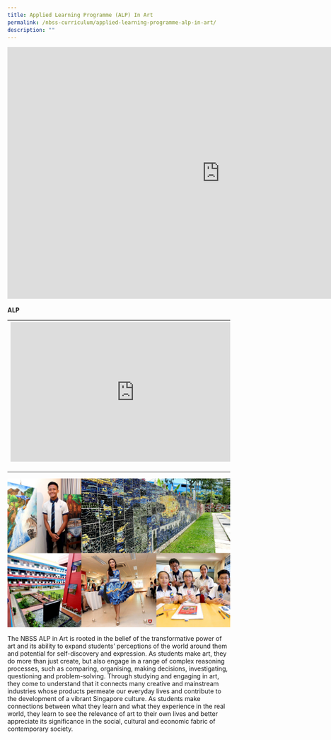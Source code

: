 ```yaml
---
title: Applied Learning Programme (ALP) In Art
permalink: /nbss-curriculum/applied-learning-programme-alp-in-art/
description: ""
---
```


<iframe src="https://docs.google.com/presentation/d/e/2PACX-1vRx-FLAxv1HN9Y5joXgzC3XU9m33o6Z8xCt8JsPadG6ar9lW1Ww9m9iCxuQow2nL3-so1fu9QgS95GB/embed?start=false&loop=false&delayms=10000" frameborder="0" width="960" height="569" allowfullscreen="true"></iframe>
<p><strong>ALP</strong></p>
<table>
<tbody>
<tr>
<th><iframe src="https://www.youtube.com/embed/g595XP8c4QE" width="560" height="315" frameborder="0" allowfullscreen="allowfullscreen" data-mce-fragment="1"></iframe><br /><br /></th>
<th><iframe src="https://www.youtube.com/embed/N39b4HrG_RQ" width="560" height="315" frameborder="0" allowfullscreen="allowfullscreen" data-mce-fragment="1"></iframe></th>
<th><iframe src="https://www.youtube.com/embed/Qm-hEMjFoZ8" width="560" height="315" frameborder="0" allowfullscreen="allowfullscreen" data-mce-fragment="1"></iframe></th>
</tr>
</tbody>
</table>
<p>
<a href="https://www.youtube.com/watch?v=g595XP8c4QE&feature=youtu.be"><img src="/images/alp1.jpg"></a>
</p>
<p>The NBSS ALP in Art is rooted in the belief of the transformative power of art and its ability to expand students&rsquo; perceptions of the world around them and potential for self-discovery and expression. As students make art, they do more than just create, but also engage in a range of complex reasoning processes, such as comparing, organising, making decisions, investigating, questioning and problem-solving. Through studying and engaging in art, they come to understand that it connects many creative and mainstream industries whose products permeate our everyday lives and contribute to the development of a vibrant Singapore culture. As students make connections between what they learn and what they experience in the real world, they learn to see the relevance of art to their own lives and better appreciate its significance in the social, cultural and economic fabric of contemporary society.</p>